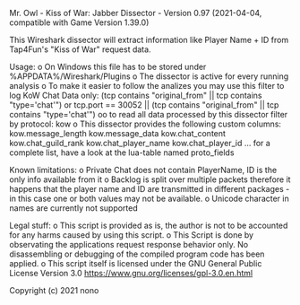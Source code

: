 Mr. Owl - Kiss of War: Jabber Dissector -  Version 0.97 (2021-04-04, compatible with Game Version 1.39.0)

This Wireshark dissector will extract information like Player Name + ID from Tap4Fun's "Kiss of War" request data.

Usage:
	o On Windows this file has to be stored under %APPDATA%/Wireshark/Plugins
 o The dissector is active for every running analysis
 o To make it easier to follow the analizes you may use this filter to log KoW Chat Data only:
   (tcp contains "original_from" || tcp contains "type='chat'")
  or tcp.port == 30052 || (tcp contains "original_from" || tcp contains "type='chat'")
oo to read all data processed by this dissector filter by protocol: kow
o This dissector provides the following custom columns:
     kow.message_length
     kow.message_data
	kow.chat_content
	kow.chat_guild_rank
     kow.chat_player_name
     kow.chat_player_id
     ... for a complete list, have a look at the lua-table named proto_fields


Known limitations:
 o Private Chat does not contain PlayerName, ID is the only info available from it
 o Backlog is split over multiple packets therefore it happens that the player name and ID
  are transmitted in different packages - in this case one or both values may not be available.
 o Unicode character in names are currently not supported


Legal stuff:
 o This script is provided as is, the author is not to be accounted for any harms caused by using this script.
 o This Script is done by observating the applications request response behavior only.
   No disassembling or debugging of the compiled program code has been applied.
 o This script itself is licensed under the GNU General Public License Version 3.0
   https://www.gnu.org/licenses/gpl-3.0.en.html

Copyright (c) 2021 nono